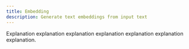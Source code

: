 ```yaml
---
title: Embedding
description: Generate text embeddings from input text
---
```


Explanation explanation explanation explanation explanation explanation explanation.
